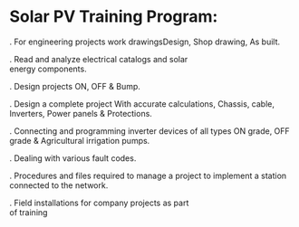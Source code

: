 # Solar PV Training Program:

. For engineering projects work drawingsDesign, 
  Shop drawing, As built.

. Read and analyze electrical catalogs and solar   
  energy components.

. Design projects ON, OFF & Bump.

. Design a complete project With accurate 
  calculations, Chassis, cable, Inverters, 
  Power panels & Protections.

. Connecting and programming inverter devices of all 
  types ON grade, OFF grade & Agricultural 
  irrigation pumps.

. Dealing with various fault codes.

. Procedures and files required to manage a project 
  to implement a station connected to the network.

. Field installations for company projects as part   
  of training
